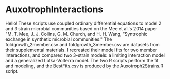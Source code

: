 # AuxotrophInteractions
Hello! These scripts use coupled ordinary differential equations to model 2 and 3 strain microbial communities based on the Mee et al.'s 2014 paper "M. T. Mee, J. J. Collins, G. M. Church, and H. H. Wang, “Syntrophic exchange in synthetic
microbial communities." The foldgrowth_2member.csv and foldgrowth_3member.csv are datasets from their supplemental materials.
I recreated their model fits for two member interactions, and compared two 3-strain models: a limiting interaction model and a generalized Lotka-Volterra model.
The two R scripts perform the fit and modeling, and the BestFits.csv is produced by the Auxotroph2Strains.R script.
